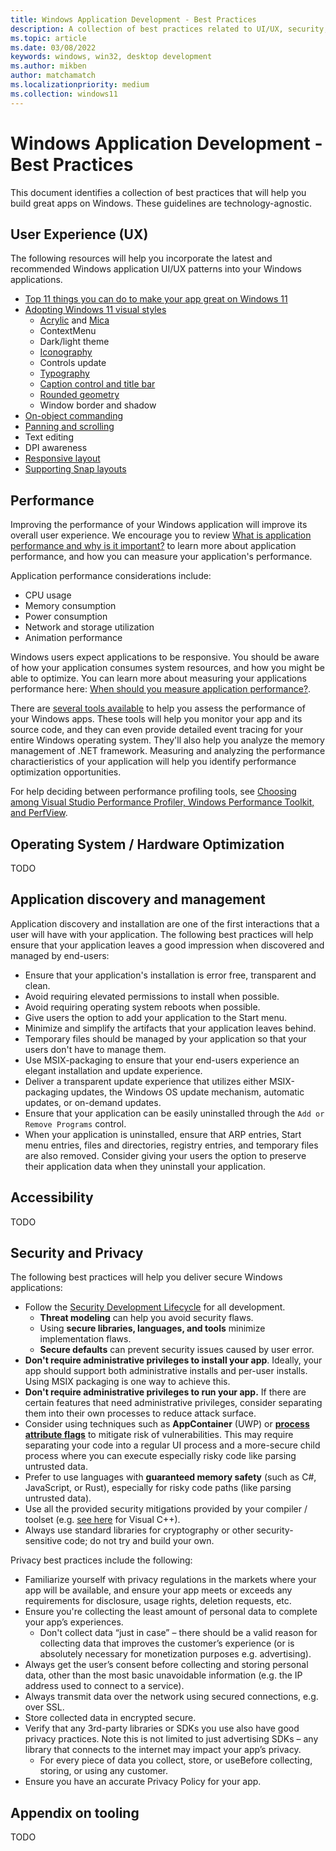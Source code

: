 ```yaml
---
title: Windows Application Development - Best Practices
description: A collection of best practices related to UI/UX, security, performance, and more.
ms.topic: article
ms.date: 03/08/2022
keywords: windows, win32, desktop development
ms.author: mikben
author: matchamatch
ms.localizationpriority: medium
ms.collection: windows11
---
```


# Windows Application Development - Best Practices

This document identifies a collection of best practices that will help you build great apps on Windows. These guidelines are technology-agnostic.


## User Experience (UX)

The following resources will help you incorporate the latest and recommended Windows application UI/UX patterns into your Windows applications.

 - [Top 11 things you can do to make your app great on Windows 11](/windows/apps/get-started/make-apps-great-for-windows)
 - [Adopting Windows 11 visual styles](/windows/apps/design/signature-experiences/design-principles) 
   - [Acrylic](/windows/apps/design/style/acrylic) and [Mica](/windows/apps/design/style/mica) 
   - ContextMenu 
   - Dark/light theme 
   - [Iconography](/windows/apps/design/signature-experiences/iconography) 
   - Controls update 
   - [Typography](/windows/apps/design/signature-experiences/typography) 
   - [Caption control and title bar](/windows/apps/design/basics/titlebar-design) 
   - [Rounded geometry](/windows/apps/design/signature-experiences/geometry) 
   - Window border and shadow 
 - [On-object commanding](/windows/apps/design/controls/collection-commanding#creating-context-menus) 
 - [Panning and scrolling](/windows/apps/design/input/guidelines-for-panning) 
 - Text editing
 - DPI awareness
 - [Responsive layout](/windows/apps/design/layout/responsive-design)
 - [Supporting Snap layouts](/windows/apps/desktop/modernize/apply-snap-layout-menu)


## Performance

Improving the performance of your Windows application will improve its overall user experience. We encourage you to review [What is application performance and why is it important?](/windows/apps/performance/#what-is-application-performance-and-why-is-it-important) to learn more about application performance, and how you can measure your application's performance.

Application performance considerations include:

 - CPU usage
 - Memory consumption
 - Power consumption
 - Network and storage utilization
 - Animation performance

Windows users expect applications to be responsive. You should be aware of how your application consumes system resources, and how you might be able to optimize. You can learn more about measuring your applications performance here: [When should you measure application performance?](/windows/apps/performance/introduction#when-should-you-measure-application-performance).

There are [several tools available](/windows/apps/performance/#what-tools-can-i-use-to-measure-application-performance) to help you assess the performance of your Windows apps. These tools will help you monitor your app and its source code, and they can even provide detailed event tracing for your entire Windows operating system. They'll also help you analyze the memory management of .NET framework. Measuring and analyzing the performance charactieristics of your application will help you identify performance optimization opportunities. 

For help deciding between performance profiling tools, see [Choosing among Visual Studio Performance Profiler, Windows Performance Toolkit, and PerfView](/windows/apps/performance/choose-between-tools).


## Operating System / Hardware Optimization

TODO


## Application discovery and management

Application discovery and installation are one of the first interactions that a user will have with your application. The following best practices will help ensure that your application leaves a good impression when discovered and managed by end-users:

 - Ensure that your application's installation is error free, transparent and clean. 
 - Avoid requiring elevated permissions to install when possible.
 - Avoid requiring operating system reboots when possible. 
 - Give users the option to add your application to the Start menu. 
 - Minimize and simplify the artifacts that your application leaves behind. 
 - Temporary files should be managed by your application so that your users don't have to manage them.
 - Use MSIX-packaging to ensure that your end-users experience an elegant installation and update experience.
 - Deliver a transparent update experience that utilizes either MSIX-packaging updates, the Windows OS update mechanism, automatic updates, or on-demand updates.  
 - Ensure that your application can be easily uninstalled through the `Add or Remove Programs` control. 
 - When your application is uninstalled, ensure that ARP entries, Start menu entries, files and directories, registry entries, and temporary files are also removed. Consider giving your users the option to preserve their application data when they uninstall your application.


## Accessibility

TODO


## Security and Privacy

The following best practices will help you deliver secure Windows applications:

 - Follow the [Security Development Lifecycle](https://www.microsoft.com/en-us/securityengineering/sdl/) for all development. 
   - **Threat modeling** can help you avoid security flaws. 
   - Using **secure libraries, languages, and tools** minimize implementation flaws. 
   - **Secure defaults** can prevent security issues caused by user error. 
 - **Don't require administrative privileges to install your app**. Ideally, your app should support both administrative installs and per-user installs. Using MSIX packaging is one way to achieve this. 
 - **Don't require administrative privileges to run your app.** If there are certain features that need administrative privileges, consider separating them into their own processes to reduce attack surface.  
 - Consider using techniques such as **AppContainer** (UWP) or **[process attribute flags](/windows/win32/api/processthreadsapi/nf-processthreadsapi-updateprocthreadattribute)** to mitigate risk of vulnerabilities. This may require separating your code into a regular UI process and a more-secure child process where you can execute especially risky code like parsing untrusted data.
 - Prefer to use languages with **guaranteed memory safety** (such as C#, JavaScript, or Rust), especially for risky code paths (like parsing untrusted data). 
 - Use all the provided security mitigations provided by your compiler / toolset (e.g. [see here](https://devblogs.microsoft.com/cppblog/security-features-in-microsoft-visual-c/) for Visual C++).
 - Always use standard libraries for cryptography or other security-sensitive code; do not try and build your own. 
 
Privacy best practices include the following:

 - Familiarize yourself with privacy regulations in the markets where your app will be available, and ensure your app meets or exceeds any requirements for disclosure, usage rights, deletion requests, etc. 
 - Ensure you're collecting the least amount of personal data to complete your app’s experiences. 
   - Don't collect data “just in case” – there should be a valid reason for collecting data that improves the customer’s experience (or is absolutely necessary for monetization purposes e.g. advertising). 
 - Always get the user’s consent before collecting and storing personal data, other than the most basic unavoidable information (e.g. the IP address used to connect to a service). 
 - Always transmit data over the network using secured connections, e.g. over SSL. 
 - Store collected data in encrypted secure.  
 - Verify that any 3rd-party libraries or SDKs you use also have good privacy practices. Note this is not limited to just advertising SDKs – any library that connects to the internet may impact your app’s privacy. 
   - For every piece of data you collect, store, or useBefore collecting, storing, or using any customer. 
 - Ensure you have an accurate Privacy Policy for your app.


## Appendix on tooling

TODO